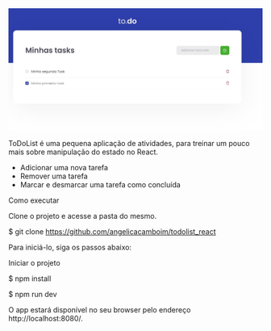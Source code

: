 <img src="/public/print.jpg" alt="to.do"/>

ToDoList é uma pequena aplicação de atividades, para treinar um pouco mais sobre manipulação do estado no React.

- Adicionar uma nova tarefa
- Remover uma tarefa
- Marcar e desmarcar uma tarefa como concluída

Como executar

Clone o projeto e acesse a pasta do mesmo.

$ git clone https://github.com/angelicacamboim/todolist_react

Para iniciá-lo, siga os passos abaixo:

Iniciar o projeto

$ npm install

$ npm run dev

O app estará disponível no seu browser pelo endereço http://localhost:8080/.